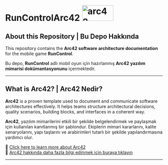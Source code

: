 # RunControlArc42 <img src="https://github.com/user-attachments/assets/1e599ba5-d0ee-4a44-99be-3e02ebc115c8" alt="arc42" width="100" height="50"/>


##  About this Repository | Bu Depo Hakkında

This repository contains the **Arc42 software architecture documentation** for the mobile game **RunControl**.

Bu depo, **RunControl** adlı mobil oyun için hazırlanmış **Arc42 yazılım mimarisi dokümantasyonunu** içermektedir.

---

## What is Arc42? | Arc42 Nedir?

**Arc42** is a proven template used to document and communicate software architectures effectively. It helps teams structure architectural decisions, quality scenarios, building blocks, and interfaces in a coherent way.

**Arc42**, yazılım mimarilerini etkili bir şekilde belgelendirmek ve paylaşmak için kullanılan kanıtlanmış bir şablondur. Ekiplerin mimari kararlarını, kalite senaryolarını, yapı taşlarını ve arabirimleri tutarlı bir şekilde yapılandırmasına yardımcı olur.

🔗 [Click here to learn more about Arc42](https://arc42.org)  
🔗 [Arc42 hakkında daha fazla bilgi edinmek için buraya tıklayın](https://arc42.org)

---


